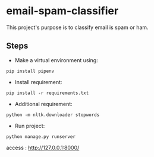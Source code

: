 # email-spam-classifier
This project's purpose is to classify email is spam or ham.
## Steps
* Make a virtual environment using:
```
pip install pipenv
```
* Install requirement: 
```
pip install -r requirements.txt
```
* Additional requirement: 
```
python -m nltk.downloader stopwords
```
* Run project: 
```
python manage.py runserver
```
access : http://127.0.0.1:8000/

